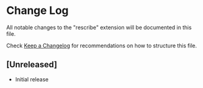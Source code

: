 # Change Log

All notable changes to the "rescribe" extension will be documented in this file.

Check [Keep a Changelog](http://keepachangelog.com/) for recommendations on how to structure this file.

## [Unreleased]

- Initial release